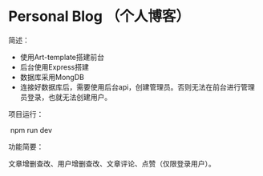 # Personal Blog （个人博客）

简述：

* 使用Art-template搭建前台
* 后台使用Express搭建
* 数据库采用MongDB
* 连接好数据库后，需要使用后台api，创建管理员。否则无法在前台进行管理员登录，也就无法创建用户。

项目运行：

​	npm run dev

功能简要：

文章增删查改、用户增删查改、文章评论、点赞（仅限登录用户）。